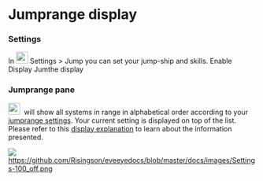 # Jumprange display
### Settings
In <img src="https://raw.githubusercontent.com/Risingson/eedocs/master/docs/images/Settings-100_off.png" width="24" height="24"> Settings > Jump you can set your jump-ship and skills. Enable Display Jumthe display
### Jumprange pane
<img src="https://raw.githubusercontent.com/Risingson/eedocs/master/docs/images/jmp.png" width="24" height="24"> &nbsp;will show all systems in range in alphabetical order according to your [jumprange settings](https://eveeye.readthedocs.io/en/latest/ui/settings/#display-jumprange). Your current setting is displayed on top of the list. Please refer to this [display explanation](https://eveeye.readthedocs.io/en/latest/navigation/route/) to learn about the information presented.

<img src="https://raw.githubusercontent.com/Risingson/eedocs/master/docs/images/jumprange.png">https://github.com/Risingson/eveeyedocs/blob/master/docs/images/Settings-100_off.png
<!--stackedit_data:
eyJoaXN0b3J5IjpbNTcyMjkzMjQzLC03OTcxNzk5OTAsLTExNz
kxMzMyMiwxMDA3Mzk2ODAzXX0=
-->